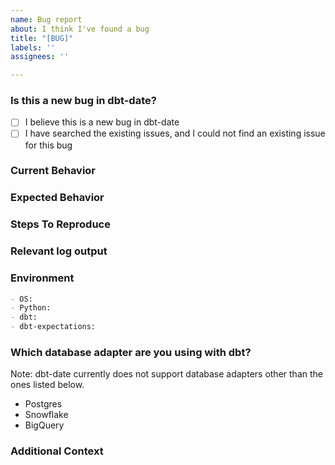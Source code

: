 ```yaml
---
name: Bug report
about: I think I've found a bug
title: "[BUG]"
labels: ''
assignees: ''

---
```


### Is this a new bug in dbt-date?

- [ ] I believe this is a new bug in dbt-date
- [ ] I have searched the existing issues, and I could not find an existing issue for this bug

### Current Behavior

### Expected Behavior

### Steps To Reproduce

### Relevant log output

### Environment

```markdown
- OS:
- Python:
- dbt:
- dbt-expectations:
```

### Which database adapter are you using with dbt?

Note: dbt-date currently does not support database adapters other than the ones listed below.

- Postgres
- Snowflake
- BigQuery

### Additional Context
